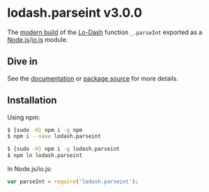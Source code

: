 # lodash.parseint v3.0.0

The [modern build](https://github.com/lodash/lodash/wiki/Build-Differences) of the [Lo-Dash](https://lodash.com/) function `_.parseInt` exported as a [Node.js](http://nodejs.org/)/[io.js](https://iojs.org/) module.

## Dive in

See the [documentation](https://lodash.com/docs#parseInt) or [package source](https://github.com/lodash/lodash/blob/3.0.0-npm-packages/lodash.parseint/index.js) for more details.

## Installation

Using npm:

```bash
$ {sudo -H} npm i -g npm
$ npm i --save lodash.parseint

$ {sudo -H} npm i -g lodash.parseint
$ npm ln lodash.parseint
```

In Node.js/io.js:

```js
var parseInt = require('lodash.parseint');
```
